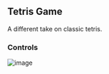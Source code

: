 ## Tetris Game
A different take on classic tetris.

### Controls
![image](https://github.com/user-attachments/assets/1fe00ca8-7422-4172-95c8-97cced8bde82)
